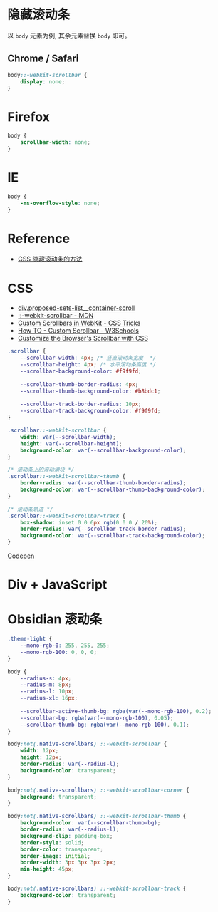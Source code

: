 # 隐藏滚动条

以 `body` 元素为例, 其余元素替换 `body` 即可。

## Chrome / Safari

```css
body::-webkit-scrollbar {
	display: none;
}
```

# Firefox

```css
body {
	scrollbar-width: none;
}
```

# IE

```css
body {
	-ms-overflow-style: none;
}
```

# Reference

- [CSS 隐藏滚动条的方法](https://www.feiniaomy.com/post/680.html)

# CSS

- [div.proposed-sets-list__container-scroll](https://unicode-table.com/cn/blocks/arrows/)
- [::-webkit-scrollbar - MDN](https://developer.mozilla.org/en-US/docs/Web/CSS/::-webkit-scrollbar)
- [Custom Scrollbars in WebKit - CSS Tricks](https://css-tricks.com/custom-scrollbars-in-webkit/)
- [How TO - Custom Scrollbar - W3Schools](https://www.w3schools.com/howto/howto_css_custom_scrollbar.asp)
- [Customize the Browser's Scrollbar with CSS](https://codepen.io/akinjide/pen/BpggrZ)

```css
.scrollbar {
	--scrollbar-width: 4px; /* 竖直滚动条宽度  */
	--scrollbar-height: 4px; /* 水平滚动条高度 */
	--scrollbar-background-color: #f9f9fd;
	
	--scrollbar-thumb-border-radius: 4px;
	--scrollbar-thumb-background-color: #b8bdc1;
	
	--scrollbar-track-border-radius: 10px;
	--scrollbar-track-background-color: #f9f9fd;
}

.scrollbar::-webkit-scrollbar {
	width: var(--scrollbar-width);
	height: var(--scrollbar-height);
	background-color: var(--scrollbar-background-color);
}

/* 滚动条上的滚动滑块 */
.scrollbar::-webkit-scrollbar-thumb {
	border-radius: var(--scrollbar-thumb-border-radius);
	background-color: var(--scrollbar-thumb-background-color);
}

/* 滚动条轨道 */
.scrollbar::-webkit-scrollbar-track {
	box-shadow: inset 0 0 6px rgb(0 0 0 / 20%);
	border-radius: var(--scrollbar-track-border-radius);
	background-color: var(--scrollbar-track-background-color);
}
```

[Codepen](https://codepen.io/paraoiawhy/pen/JjZzgKw)

# Div + JavaScript

# Obsidian 滚动条

```css
.theme-light {
    --mono-rgb-0: 255, 255, 255;
    --mono-rgb-100: 0, 0, 0;
}

body {
    --radius-s: 4px;
    --radius-m: 8px;
    --radius-l: 10px;
    --radius-xl: 16px;
    
    --scrollbar-active-thumb-bg: rgba(var(--mono-rgb-100), 0.2);
    --scrollbar-bg: rgba(var(--mono-rgb-100), 0.05);
    --scrollbar-thumb-bg: rgba(var(--mono-rgb-100), 0.1);
}

body:not(.native-scrollbars) ::-webkit-scrollbar {
    width: 12px;
    height: 12px;
    border-radius: var(--radius-l);
    background-color: transparent;
}

body:not(.native-scrollbars) ::-webkit-scrollbar-corner {
    background: transparent;
}

body:not(.native-scrollbars) ::-webkit-scrollbar-thumb {
    background-color: var(--scrollbar-thumb-bg);
    border-radius: var(--radius-l);
    background-clip: padding-box;
    border-style: solid;
    border-color: transparent;
    border-image: initial;
    border-width: 3px 3px 3px 2px;
    min-height: 45px;
}

body:not(.native-scrollbars) ::-webkit-scrollbar-track {
    background-color: transparent;
}
```